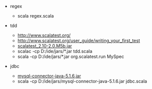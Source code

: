 - regex
	- scala regex.scala
	
- tdd
	- <http://www.scalatest.org/>
	- <http://www.scalatest.org/user_guide/writing_your_first_test>
	- [scalatest_2.10-2.0.M5b.jar](https://oss.sonatype.org/content/groups/public/org/scalatest/scalatest_2.10/2.0.M5b/scalatest_2.10-2.0.M5b.jar)
	- scalac -cp D:/ide/jars/*.jar tdd.scala
	- scala -cp D:/ide/jars/*.jar org.scalatest.run MySpec
 
- jdbc
    - [mysql-connector-java-5.1.6.jar](http://mirrors.ibiblio.org/pub/mirrors/maven2/mysql/mysql-connector-java/5.1.6/mysql-connector-java-5.1.6.jar)
    - scala -cp D:/ide/jars/mysql-connector-java-5.1.6.jar jdbc.scala
